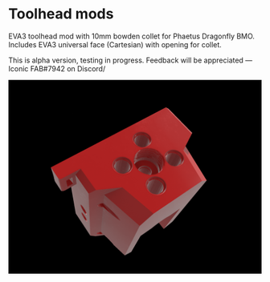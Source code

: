 # Toolhead mods

EVA3 toolhead mod with 10mm bowden collet for Phaetus Dragonfly BMO. Includes EVA3 universal face (Cartesian) with opening for collet.

This is alpha version, testing in progress.
Feedback will be appreciated — Iconic FAB#7942 on Discord/

![Visualisation](https://github.com/mairisskuja/toolheads/blob/main/Eva3%20BMO%20Bowden%20w%20Threaded%2010%20mm%20collet/EVA3_BMO_10mm_threaded_collet.png)
